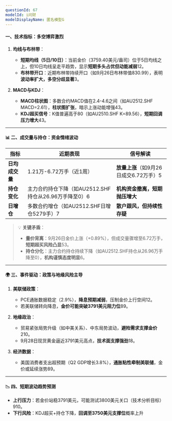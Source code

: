 ```yaml
---
questionId: 67
modelId: i问财
modelDisplayName: 匿名模型G
---
```

#### 一、技术指标：多空博弈激烈

1. **均线与布林带**：
    
    - **短期均线（5日/10日）**：当前金价（3759.40美元/盎司）位于5日均线之上，但10日均线呈走平趋势，显示**短期多头占优但动能减弱**12。
    - **布林带开口**：近期布林带持续开口（如9月26日布林带值830.99），表明**波动率扩大，多空分歧显著**3。
2. **MACD与KDJ**：
    
    - **MACD柱状图**：多数合约MACD值在2.4-4.6之间（如AU2512.SHF MACD=2.61），**柱状图扩张**，暗示上涨动能增强43。
    - **KDJ超买信号**：K值普遍高于80（如AU2510.SHF K=89.56），**短期回调压力增大**43。

---

#### 📊 二、成交量与持仓：资金情绪波动

|**指标**|**近期表现**|**信号解读**|
|---|---|---|
|**日均成交量**|1.21万-6.72万手（近1周）|**放量上涨**（如9月26日成交6.72万手）5|
|**持仓变化**|主力合约持仓下降（如AU2512.SHF持仓从26.96万手降至0）6|**机构资金撤离，短期抛压增大**|
|**日增仓**|多数合约增仓（如AU2512.SHF日增仓5279手）7|**散户跟风，但持续性存疑**|

> 💡 **关键矛盾**：
> 
> - **量价背离**：9月26日金价上涨（+0.89%），但成交量骤增至6.72万手，**短期超买风险凸显**53。
> - **持仓分化**：主力合约持仓持续下降（如AU2512.SHF持仓从26.96万手降至0），**机构谨慎态度明显**6。

---

#### 🌍 三、事件驱动：政策与地缘风险主导

1. **美联储政策**：
    
    - PCE通胀数据稳定（2.9%），**降息预期减弱**，压制金价上行空间12。
    - 若美联储转向降息，**金价可能突破3791美元阻力位**89。
2. **地缘政治**：
    
    - 贸易紧张局势升级（如中美关系）、中东局势波动，**避险需求支撑金价**210。
    - 9月28日现货黄金逼近3791美元高点，**技术面支撑强劲**18。
3. **经济数据**：
    
    - 美国消费者支出超预期（Q2 GDP增长3.8%），**通胀粘性牵制美联储**，金价或延续涨势89。

---

#### 📉 四、短期波动趋势预测

- **上行压力**：若金价站稳3791美元，可能测试3800美元关口（技术分析目标）910。
- **下行风险**：KDJ超买+持仓下降，**回调至3750美元支撑位**概率上升